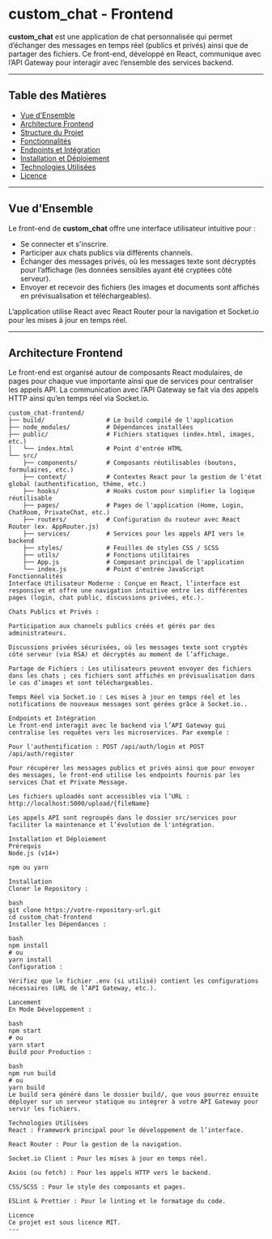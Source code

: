 # custom_chat - Frontend

**custom_chat** est une application de chat personnalisée qui permet d’échanger des messages en temps réel (publics et privés) ainsi que de partager des fichiers. Ce front-end, développé en React, communique avec l’API Gateway pour interagir avec l’ensemble des services backend.

---

## Table des Matières

- [Vue d'Ensemble](#vue-densemble)
- [Architecture Frontend](#architecture-frontend)
- [Structure du Projet](#structure-du-projet)
- [Fonctionnalités](#fonctionnalités)
- [Endpoints et Intégration](#endpoints-et-intégration)
- [Installation et Déploiement](#installation-et-déploiement)
- [Technologies Utilisées](#technologies-utilisées)
- [Licence](#licence)

---

## Vue d'Ensemble

Le front-end de **custom_chat** offre une interface utilisateur intuitive pour :

- Se connecter et s'inscrire.
- Participer aux chats publics via différents channels.
- Échanger des messages privés, où les messages texte sont décryptés pour l’affichage (les données sensibles ayant été cryptées côté serveur).
- Envoyer et recevoir des fichiers (les images et documents sont affichés en prévisualisation et téléchargeables).

L’application utilise React avec React Router pour la navigation et Socket.io pour les mises à jour en temps réel.

---

## Architecture Frontend

Le front-end est organisé autour de composants React modulaires, de pages pour chaque vue importante ainsi que de services pour centraliser les appels API. La communication avec l’API Gateway se fait via des appels HTTP ainsi qu’en temps réel via Socket.io.

```plaintext
custom_chat-frontend/
├── build/                 # Le build compilé de l'application
├── node_modules/          # Dépendances installées
├── public/                # Fichiers statiques (index.html, images, etc.)
│   └── index.html         # Point d'entrée HTML
└── src/
    ├── components/        # Composants réutilisables (boutons, formulaires, etc.)
    ├── context/           # Contextes React pour la gestion de l'état global (authentification, thème, etc.)
    ├── hooks/             # Hooks custom pour simplifier la logique réutilisable
    ├── pages/             # Pages de l'application (Home, Login, ChatRoom, PrivateChat, etc.)
    ├── routers/           # Configuration du routeur avec React Router (ex. AppRouter.js)
    ├── services/          # Services pour les appels API vers le backend
    ├── styles/            # Feuilles de styles CSS / SCSS
    ├── utils/             # Fonctions utilitaires
    ├── App.js             # Composant principal de l'application
    └── index.js           # Point d'entrée JavaScript
Fonctionnalités
Interface Utilisateur Moderne : Conçue en React, l’interface est responsive et offre une navigation intuitive entre les différentes pages (login, chat public, discussions privées, etc.).

Chats Publics et Privés :

Participation aux channels publics créés et gérés par des administrateurs.

Discussions privées sécurisées, où les messages texte sont cryptés côté serveur (via RSA) et décryptés au moment de l’affichage.

Partage de Fichiers : Les utilisateurs peuvent envoyer des fichiers dans les chats ; ces fichiers sont affichés en prévisualisation dans le cas d’images et sont téléchargeables.

Temps Réel via Socket.io : Les mises à jour en temps réel et les notifications de nouveaux messages sont gérées grâce à Socket.io..

Endpoints et Intégration
Le front-end interagit avec le backend via l’API Gateway qui centralise les requêtes vers les microservices. Par exemple :

Pour l'authentification : POST /api/auth/login et POST /api/auth/register

Pour récupérer les messages publics et privés ainsi que pour envoyer des messages, le front-end utilise les endpoints fournis par les services Chat et Private Message.

Les fichiers uploadés sont accessibles via l’URL : http://localhost:5000/upload/{fileName}

Les appels API sont regroupés dans le dossier src/services pour faciliter la maintenance et l’évolution de l'intégration.

Installation et Déploiement
Prérequis
Node.js (v14+)

npm ou yarn

Installation
Cloner le Repository :

bash
git clone https://votre-repository-url.git
cd custom_chat-frontend
Installer les Dépendances :

bash
npm install
# ou
yarn install
Configuration :

Vérifiez que le fichier .env (si utilisé) contient les configurations nécessaires (URL de l’API Gateway, etc.).

Lancement
En Mode Développement :

bash
npm start
# ou
yarn start
Build pour Production :

bash
npm run build
# ou
yarn build
Le build sera généré dans le dossier build/, que vous pourrez ensuite déployer sur un serveur statique ou intégrer à votre API Gateway pour servir les fichiers.

Technologies Utilisées
React : Framework principal pour le développement de l’interface.

React Router : Pour la gestion de la navigation.

Socket.io Client : Pour les mises à jour en temps réel.

Axios (ou fetch) : Pour les appels HTTP vers le backend.

CSS/SCSS : Pour le style des composants et pages.

ESLint & Prettier : Pour le linting et le formatage du code.

Licence
Ce projet est sous licence MIT.
---